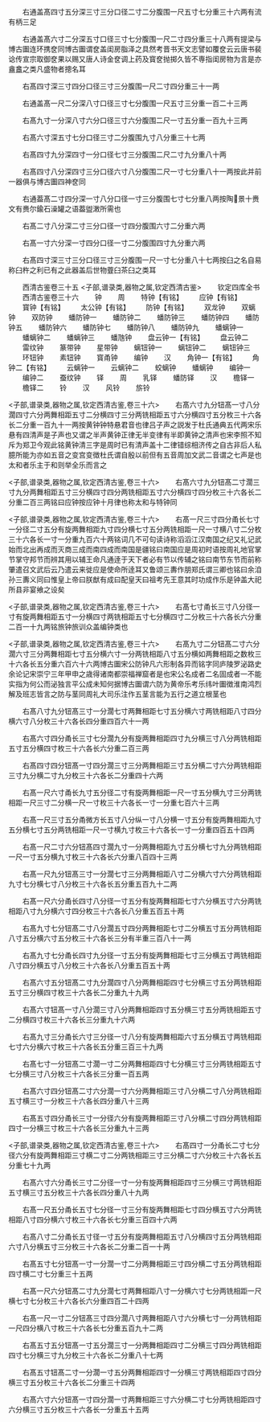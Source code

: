 <!-- { "loadSidebar": true } -->
　　右通盖髙四寸五分深三寸三分口径二寸二分腹围一尺五寸七分重三十六两有流有柄三足

　　右通盖髙六寸二分深五寸口径三寸七分腹围一尺二寸四分重三十八两有提梁与博古圗连环携奁同博古圗谓奁盖闺房脂泽之具然考晋书天文志譬如覆奁云云唐书裴谂传宣宗取御奁果以赐又唐人诗金奁调上药及寳奁抛掷久皆不専指闺房物为言是亦盦盫之类凡盛物者摠名耳

　　右髙四寸深三寸四分口径三寸三分腹围一尺二寸四分重三十一两

　　右通盖髙一尺二分深八寸口径三寸七分腹围一尺五寸三分重一百二十三两

　　右髙九寸一分深八寸六分口径三寸六分腹围二尺一寸五分重一百九十三两

　　右髙六寸深五寸七分口径三寸二分腹围九寸八分重三十七两

　　右髙四寸九分深四寸一分口径七寸三分腹围二尺二寸九分重八十两

　　右髙四寸八分深四寸三分口径六寸八分腹围二尺一寸七分重八十一两按此并前一器俱与博古圗四神奁同

　　右通葢髙二寸四分深一寸八分口径一寸三分腹围七寸七分重八两按陶景十赉文有赉尔鍮石澡罐之语葢盥潄所需也

　　右髙二寸八分深二寸三分口径一寸四分腹围六寸二分重六两

　　右髙一寸六分深一寸四分口径一寸二分腹围四寸九分重六两

　　右髙四寸深三寸三分口径三寸三分腹围一尺一寸七分重八十七两按臼之名自易称臼杵之利已有之此器盖后世物虀臼茶臼之类耳

　　西清古鉴卷三十五
<子部,谱录类,器物之属,钦定西清古鉴>
　　钦定四库全书
　　西清古鉴卷三十六
　　钟
　　周
　　特钟【有铭】
　　应钟【有铭】
　　寳钟【有铭】
　　太公钟【有铭】
　　防钟【有铭】
　　双龙钟
　　双螭钟
　　双防钟
　　蟠防钟一
　　蟠防钟二
　　蟠防钟三
　　蟠防钟四
　　蟠防钟五
　　蟠防钟六
　　蟠防钟七
　　蟠防钟八
　　蟠防钟九
　　蟠螭钟一
　　蟠螭钟二
　　蟠螭钟三
　　蟠虺钟
　　盘云钟一【有铭】
　　盘云钟二
　　雷纹钟
　　篆带钟
　　星带钟
　　螭钮钟一
　　螭钮钟二
　　螭钮钟三
　　环钮钟
　　素钮钟
　　寳甬钟
　　编钟
　　汉
　　角钟一【有铭】
　　角钟二【有铭】
　　云螭钟一
　　云螭钟二
　　蛟螭钟
　　蟠螭钟
　　编钟一
　　编钟二
　　蚕纹钟
　　铎
　　周
　　乳铎
　　蟠防铎
　　汉
　　檐铎一
　　檐铎二
　　铃
　　汉
　　风铃
　　旂铃

<子部,谱录类,器物之属,钦定西清古鉴,卷三十六>
　　右髙六寸九分钮髙一寸八分濶四寸六分两舞相距五寸二分横四寸三分两铣相距五寸六分横四寸五分枚三十六各长二分重一百九十一两按黄钟钟特悬君音也律吕子声之説发于杜氏通典五代两宋乐悬有四清声是子声也又谓之半声黄钟正律无半变律有半即黄钟之清声也宋李照不知斥为郑卫今观此铭黄钟清三字是周时已有清声盖十二律错综相济传之自古非后人私臆所能为亦如五音之变宫变徴杜氏谓自殷以前但有五音周加文武二音谓之七声是也太和者乐主于和则举全乐而言之

<子部,谱录类,器物之属,钦定西清古鉴,卷三十六>
　　右髙六寸九分钮髙二寸濶三寸九分两舞相距五寸三分横四寸四分两铣相距五寸六分横四寸四分枚三十六各长二分重二百三两铭曰应钟按应钟十月律也称太和与特钟同

<子部,谱录类,器物之属,钦定西清古鉴,卷三十六>
　　右髙一尺三寸四分甬长七寸一分径二寸五分有旋两舞相距九寸四分横七寸五分两铣相距一尺一寸横八寸二分枚三十六各长一寸一分重九百六十两铭词几不可句读诗称滔滔江汉南国之纪又礼记武始而北出再成而灭商三成而南四成而南国是疆铭曰南国应是周初时语按周礼地官掌节掌守邦节而辨其用以辅王命凡通逹于天下者必有节以传辅之铭曰南节东节而前称肇遣召文武后云乃遣云来徙应是使命所逹耳又鲁颂三夀作朋郑氏谓三卿也铭曰余洎孙三夀义同曰惟皇上帝曰朕猷有成曰配皇天曰祖考先王意其时功成作乐是钟盖大祀所县非宴飨之设矣

<子部,谱录类,器物之属,钦定西清古鉴,卷三十六>
　　右髙七寸甬长三寸八分径一寸有旋两舞相距五寸一分横四寸两铣相距五寸七分横四寸二分枚三十六各长六分重二百一十九两铭旅钟旅训众盖编钟类也

<子部,谱录类,器物之属,钦定西清古鉴,卷三十六>
　　右髙九寸二分钮髙二寸六分濶六寸三分两舞相距七寸五分横六寸一分两铣相距八寸五分横如两舞相距之数枚三十六各长五分重六百六十六两博古圗宋公防钟凡六形制各异而铭字同庐陵罗泌路史余论记宋崇宁三年甲申之歳得诸南都崇福禅窟者是也宋公名成者二名固成者一不能实指为何公而泌独言平公成未知何据博古圗谓六防为黄帝乐考乐纬叶圗徴淮南鸿烈解及班志皆言之防与茎同周礼大司乐注作五茎言能为五行之道立根茎也

　　右髙八寸九分钮髙三寸一分濶七寸两舞相距七寸五分横六寸两铣相距八寸四分横六寸八分枚三十六各长四分重四百六十一两

　　右髙六寸四分甬长三寸七分濶九分有旋两舞相距四寸九分横三寸八分两铣相距五寸五分横四寸枚三十六各长六分重二百三两

　　右髙四寸四分钮髙一寸四分濶三寸三分两舞相距三寸五分横二寸六分两铣相距三寸九分横二寸九分枚三十六各长二分重四十六两

　　右髙一尺六寸甬长九寸五分径二寸有旋两舞相距一尺一寸五分横九寸三分两铣相距一尺三寸二分横一尺一寸枚三十六各长一寸一分重七百六十三两

　　右髙一尺三寸五分甬微方长五寸八分纵一寸八分横一寸五分有旋两舞相距九寸五分横七寸五分两铣相距一尺一寸横九寸枚三十六各长一寸一分重四百五十四两

　　右髙一尺二寸六分钮髙四寸濶九寸一分两舞相距九寸五分横七寸九分两铣相距一尺一寸五分横九寸枚三十六各长六分重八百四十三两

　　右髙一尺九分钮髙三寸一分濶七寸三分两舞相距八寸二分横六寸六分两铣相距九寸七分横七寸八分枚三十六各长五分重五百九十二两

　　右髙一尺六分甬长四寸八分径一寸五分有旋两舞相距七寸六分横五寸六分两铣相距八寸九分横六寸四分枚三十六各长八分重五百五十两

　　右髙九寸七分钮髙二寸八分濶五寸四分两舞相距七寸二分横五寸五分两铣相距八寸五分横六寸五分枚三十六各长三分有半重三百八十一两

　　右髙九寸七分甬长四寸九分径一寸五分有旋两舞相距七寸三分横五寸两铣相距八寸四分横五寸八分枚三十六各长八分重五百五十两

　　右髙六寸五分钮髙二寸九分濶四寸八分两舞相距四寸七分横三寸五分两铣相距五寸三分横四寸枚三十六各长二分重九十九两

　　右髙六寸钮髙一寸八分濶三寸八分两舞相距四寸五分横三寸五分两铣相距五寸二分横四寸枚三十六各长三分重九十六两

　　右髙九寸三分甬长六寸三分径一寸八分有旋两舞相距六寸五分横五寸两铣相距七寸六分横六寸枚三十六各长五分重三百三十九两

　　右髙七寸一分钮髙二寸濶一寸二分两舞相距四寸七分横三寸三分两铣相距五寸七分横三寸八分枚三十六各长三分重一百五两

　　右髙六寸四分钮髙二寸六分濶一寸六分两舞相距三寸八分横二寸八分两铣相距五寸横三寸一分枚三十六各长四分重八十三两

　　右髙五寸四分甬长三寸一分径六分有旋两舞相距三寸八分横二寸四分两铣相距四寸一分横三寸枚三十六各长三分重九十三两

<子部,谱录类,器物之属,钦定西清古鉴,卷三十六>
　　右髙四寸一分甬长二寸七分径六分有旋两舞相距三寸横二寸二分两铣相距三寸三分横二寸六分枚三十六各长五分重七十九两



　　右髙六寸六分甬长三寸二分径一寸一分有旋两舞相距四寸三分横三寸两铣相距五寸横三寸五分枚三十六各长四分重八十九两

　　右髙一尺五分甬长五寸七分径一寸三分有旋两舞相距七寸四分横五寸六分两铣相距八寸四分横六寸枚三十六各长七分重三百四十六两

　　右髙八寸二分甬长五寸径一寸五分有旋两舞相距五寸八分横四寸五分两铣相距六寸八分横五寸三分枚三十六各长二分重二百一十两

　　右髙五寸七分钮髙一寸一分濶一寸二分两舞相距三寸四分横二寸五分两铣相距四寸横二寸七分重三十五两

　　右髙一尺六分钮髙二寸九分濶七寸两舞相距八寸一分横六寸七分两铣相距一尺横七寸七分枚三十六各长六分重四百二十四两

　　右髙一尺一寸二分钮髙三寸四分濶八寸两舞相距八寸六分横七寸一分两铣相距一尺四分横八寸枚三十六各长七分重五百九十二两

　　右髙五寸五分钮髙一寸五分濶三寸一分两舞相距四寸二分横三寸四分两铣相距四寸七分横三寸九分枚三十六各长二分重八十七两

　　右髙五寸钮髙二寸一分濶一寸五分两舞相距四寸一分横三寸两铣相距四寸四分横三寸五分枚三十六各长二分重三十四两

　　右髙六寸六分钮髙一寸四分濶一寸两舞相距三寸六分横二寸七分两铣相距四寸六分横三寸五分枚三十六各长一分重五十五两

